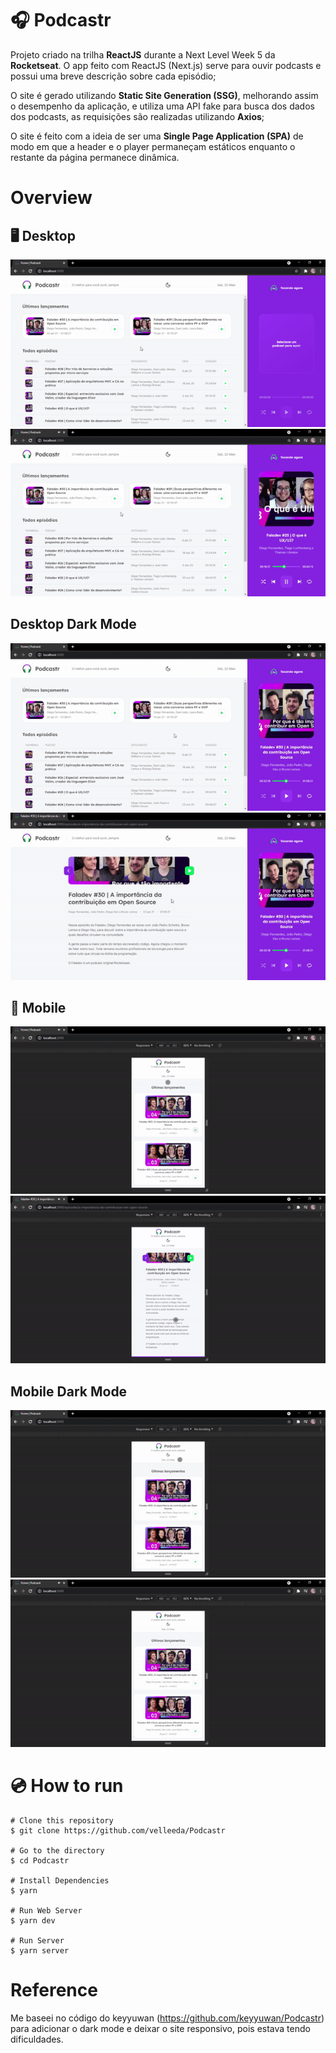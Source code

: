 # 🎧 Podcastr

Projeto criado na trilha **ReactJS** durante a Next Level Week 5 da **Rocketseat**. O app feito com ReactJS (Next.js) serve para ouvir podcasts e possui uma breve descrição sobre cada episódio; <br />

O site é gerado utilizando **Static Site Generation (SSG)**, melhorando assim o desempenho da aplicação, e utiliza uma API fake para busca dos dados dos podcasts, as requisições são realizadas utilizando **Axios**; <br />

O site é feito com a ideia de ser uma **Single Page Application (SPA)** de modo em que a header e o player permaneçam estáticos enquanto o restante da página permanece dinâmica. <br />

# Overview

## 🖥️ Desktop

![](./public/gifs/default/defaultMain.gif)
![](./public/gifs/default/defaultSub.gif)

## Desktop Dark Mode

![](./public/gifs/defaultDark/defaultDarkMain.gif)
![](./public/gifs/defaultDark/defaultDarkSub.gif)

## 📱 Mobile

![](./public/gifs/responsive/responsiveMain.gif)
![](./public/gifs/responsive/responsiveSub.gif)

## Mobile Dark Mode

![](./public/gifs/responsiveDark/responsiveDarkMain.gif)
![](./public/gifs/responsiveDark/responsiveDarkSub.gif)

# 💿 How to run

```
# Clone this repository
$ git clone https://github.com/velleeda/Podcastr

# Go to the directory
$ cd Podcastr

# Install Dependencies
$ yarn

# Run Web Server
$ yarn dev

# Run Server
$ yarn server

```

# Reference

Me baseei no código do keyyuwan (https://github.com/keyyuwan/Podcastr) para adicionar o dark mode e deixar o site responsivo, pois estava tendo dificuldades.
